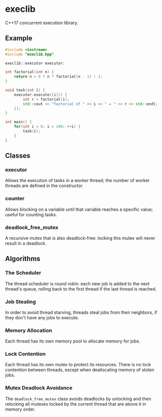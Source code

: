 # execlib

C++17 concurrent execution library.

## Example

```cpp
#include <iostream>
#include "execlib.hpp"

execlib::executor executor;

int factorial(int n) {
    return n > 0 ? n * factorial(n - 1) : 1;
}

void task(int i) {
    executor.execute([i]() {
        int r = factorial(i);
        std::cout << "factorial of " << i << " = " << r << std::endl;
    });
}

int main() {
    for(int i = 0; i < 100; ++i) {
        task(i);
    }
}
```

## Classes

### executor

Allows the execution of tasks in a worker thread; the number of worker threads are defined in the constructor.

### counter

Allows blocking on a variable until that variable reaches a specific value; useful for counting tasks.

### deadlock_free_mutex

A recursive mutex that is also deadlock-free: locking this mutex will never result in a deadlock.

## Algorithms

### The Scheduler

The thread scheduler is round robin: each new job is added to the next thread's queue, rolling back to the first thread if the last thread is reached.

### Job Stealing

In order to avoid thread starving, threads steal jobs from their neighbors, if they don't have any jobs to execute.

### Memory Allocation

Each thread has its own memory pool to allocate memory for jobs.

### Lock Contention

Each thread has its own mutex to protect its resources. There is no lock contention between threads, except when deallocating memory of stolen jobs.

### Mutex Deadlock Avoidance

The `deadlock_free_mutex` class avoids deadlocks by unlocking and then relocking all mutexes locked by the current thread that are above it in memory order.

